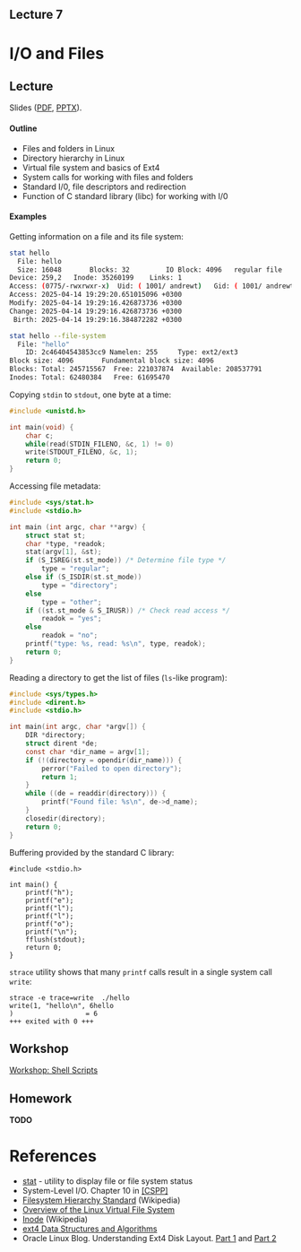Lecture 7
---

# I/O and Files

## Lecture

Slides ([PDF](OS_Lecture_07.pdf), [PPTX](OS_Lecture_07.pptx)).

#### Outline

* Files and folders in Linux
* Directory hierarchy in Linux
* Virtual file system and basics of Ext4
* System calls for working with files and folders
* Standard I/0, file descriptors and redirection
* Function of C standard library (libc) for working with I/0

#### Examples

Getting information on a file and its file system:

```bash
stat hello
  File: hello
  Size: 16048     	Blocks: 32         IO Block: 4096   regular file
Device: 259,2	Inode: 35260199    Links: 1
Access: (0775/-rwxrwxr-x)  Uid: ( 1001/ andrewt)   Gid: ( 1001/ andrewt)
Access: 2025-04-14 19:29:20.651015096 +0300
Modify: 2025-04-14 19:29:16.426873736 +0300
Change: 2025-04-14 19:29:16.426873736 +0300
 Birth: 2025-04-14 19:29:16.384872282 +0300
```
```bash
stat hello --file-system
  File: "hello"
    ID: 2c46404543853cc9 Namelen: 255     Type: ext2/ext3
Block size: 4096       Fundamental block size: 4096
Blocks: Total: 245715567  Free: 221037874  Available: 208537791
Inodes: Total: 62480384   Free: 61695470
```

Copying `stdin` to `stdout`, one byte at a time:
```c
#include <unistd.h>

int main(void) {
    char c;
    while(read(STDIN_FILENO, &c, 1) != 0)
    write(STDOUT_FILENO, &c, 1);
    return 0;
}
```

Accessing file metadata:
```c
#include <sys/stat.h>
#include <stdio.h>

int main (int argc, char **argv) {
    struct stat st;
    char *type, *readok;
    stat(argv[1], &st);
    if (S_ISREG(st.st_mode)) /* Determine file type */
        type = "regular";
    else if (S_ISDIR(st.st_mode))
        type = "directory";
    else
        type = "other";
    if ((st.st_mode & S_IRUSR)) /* Check read access */
        readok = "yes";
    else
        readok = "no";
    printf("type: %s, read: %s\n", type, readok);
    return 0;
}
```

Reading a directory to get the list of files (`ls`-like program):
```c
#include <sys/types.h>
#include <dirent.h>
#include <stdio.h>

int main(int argc, char *argv[]) {
    DIR *directory;
    struct dirent *de;
    const char *dir_name = argv[1];
    if (!(directory = opendir(dir_name))) {
        perror("Failed to open directory");
        return 1;
    }
    while ((de = readdir(directory))) {
        printf("Found file: %s\n", de->d_name);
    }
    closedir(directory);
    return 0;
}
```

Buffering provided by the standard C library:
```
#include <stdio.h>

int main() {
    printf("h");
    printf("e");
    printf("l");
    printf("l");
    printf("o");
    printf("\n");
    fflush(stdout);
    return 0;
}
```

`strace` utility shows that many `printf` calls result in a single system call `write`:
```
strace -e trace=write  ./hello 
write(1, "hello\n", 6hello
)                  = 6
+++ exited with 0 +++
```

## Workshop

[Workshop: Shell Scripts](../06_Processes/bash.md) 

## Homework

__TODO__

# References

* [stat](https://man7.org/linux/man-pages/man1/stat.1.html) - utility to display file or file system status
* System-Level I/O. Chapter 10 in [[CSPP]](../../books.md)
* [Filesystem Hierarchy Standard](https://en.wikipedia.org/wiki/Filesystem_Hierarchy_Standard) (Wikipedia)
* [Overview of the Linux Virtual File System](https://docs.kernel.org/filesystems/vfs.html)
* [Inode](https://en.wikipedia.org/wiki/Inode) (Wikipedia)
* [ext4 Data Structures and Algorithms](https://www.kernel.org/doc/html/latest/filesystems/ext4/index.html)
* Oracle Linux Blog. Understanding Ext4 Disk Layout.
  [Part 1](https://blogs.oracle.com/linux/post/understanding-ext4-disk-layout-part-1) and
  [Part 2](https://blogs.oracle.com/linux/post/understanding-ext4-disk-layout-part-2)

